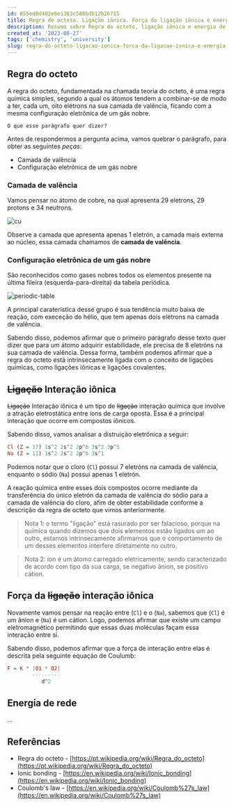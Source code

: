 ```yaml
---
id: 855ed8d402e6e1363c588bdb12b26715
title: Regra do octeto. Ligação iônica. Força da ligação iônica e energia de rede.
description: Resumo sobre Regra do octeto, ligação iônica e energia de rede
created_at: '2023-08-27'
tags: ['chemistry', 'university']
slug: regra-do-octeto-ligacao-ionica-forca-da-ligacao-ionica-e-energia-de-rede
---
```


## Regra do octeto

A regra do octeto, fundamentada na chamada teoria do octeto, é uma regra química simples, segundo a qual os átomos tendem a combinar-se de modo a ter, cada um, oito elétrons na sua camada de valência, ficando com a mesma configuração eletrônica de um gás nobre.

`O que esse parágrafo quer dizer?`

Antes de respondermos a pergunta acima, vamos quebrar o parágrafo, para obter as seguintes _peças_:

- Camada de valência
- Configuração eletrônica de um gás nobre

### Camada de valência

Vamos pensar no átomo de cobre, na qual apresenta 29 eletrons, 29 protons e 34 neutrons.

![cu](https://github.com/samueldurantes/blog/assets/44513615/bdad06fa-fb2b-4593-a9c7-df33550a58f0)

Observe a camada que apresenta apenas 1 eletrón, a camada mais externa ao núcleo, essa camada chamamos de **camada de valência**.

### Configuração eletrônica de um gás nobre

São reconhecidos como gases nobres todos os elementos presente na última fileira (esquerda-para-direita) da tabela periódica.

![periodic-table](https://github.com/samueldurantes/blog/assets/44513615/9c336fa6-a615-4bcb-80bd-125515a8ac86)

A principal caraterística desse grupo é sua tendência muito baixa de reação, com execeção do hélio, que tem apenas dois elétrons na camada de valência.

Sabendo disso, podemos afirmar que o primeiro parágrafo desse texto quer dizer que para um átomo adquirir estabilidade, ele precisa de 8 eletróns na sua camada de valência. Dessa forma, também podemos afirmar que a regra do octeto está intrinsecamente ligada com o conceito de ligações químicas, como ligações iônicas e ligações covalentes.

## ~~Ligação~~ Interação iônica

~~Ligação~~ Interação iônica é um tipo de ~~ligação~~ interação química que involve a atração eletrostática entre íons de carga oposta. Essa é a principal interação que ocorre em compostos iônicos.

Sabendo disso, vamos analisar a distruição eletrônica a seguir:

```hs
Cl (Z = 17) 1s^2 2s^2 2p^6 3s^2 3p^5
Na (Z = 11) 1s^2 2s^2 2p^6 3s^1
```

Podemos notar que o cloro (`Cl`) possui 7 eletróns na camada de valência, enquanto o sódio (`Na`) possui apenas 1 eletrón.

A reação química entre esses dois compostos ocorre mediante da transferência do único eletrón da camada de valência do sódio para a camada de valência do cloro, afim de obter estabilidade conforme a descrição da regra de octeto que vimos anteriormente.

> Nota 1: o termo "ligação" está rasurado por ser falacioso, porque na química quando dizemos que dois elementos estão ligados um ao outro, estamos intrinsecamente afirmamos que o comportamento de um desses elementos interfere diretamente no outro.

> Nota 2: íon é um átomo carregado eletricamente, sendo caracterizado de acordo com tipo da sua carga, se negativo ânion, se positivo cátion.

## Força da ~~ligação~~ interação iônica

Novamente vamos pensar na reação entre (`Cl`) e o (`Na`), sabemos que (`Cl`) é um ânion e (`Na`) é um cátion. Logo, podemos afirmar que existe um campo eletromagnético permitindo que essas duas moléculas façam essa interação entre sí.

Sabendo disso, podemos afirmar que a força de interação entre elas é descrita pela seguinte equação de Coulumb:

```hs
F = K * |Q1 * Q2|
        ---------
           d^2
```

## Energia de rede

...

## Referências

- Regra do octeto - [https://pt.wikipedia.org/wiki/Regra_do_octeto](https://pt.wikipedia.org/wiki/Regra_do_octeto)
- Ionic bonding - [https://en.wikipedia.org/wiki/Ionic_bonding](https://en.wikipedia.org/wiki/Ionic_bonding)
- Coulomb's law - [https://en.wikipedia.org/wiki/Coulomb%27s_law](https://en.wikipedia.org/wiki/Coulomb%27s_law)
